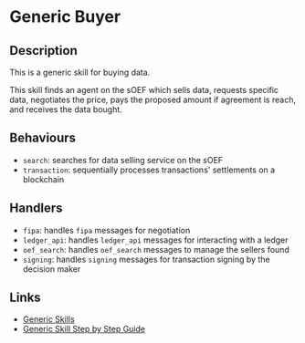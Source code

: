 # Generic Buyer

## Description

This is a generic skill for buying data.

This skill finds an agent on the sOEF which sells data, requests specific data, negotiates the price, pays the proposed amount if agreement is reach, and receives the data bought.


## Behaviours

* `search`: searches for data selling service on the sOEF
* `transaction`: sequentially processes transactions' settlements on a blockchain

## Handlers

* `fipa`: handles `fipa` messages for negotiation
* `ledger_api`: handles `ledger_api` messages for interacting with a ledger
* `oef_search`: handles `oef_search` messages to manage the sellers found
* `signing`: handles `signing` messages for transaction signing by the decision maker


## Links

* <a href="https://docs.fetch.ai/aea/generic-skills/" target="_blank">Generic Skills</a>
* <a href="https://docs.fetch.ai/aea/generic-skills-step-by-step/" target="_blank">Generic Skill Step by Step Guide</a>
